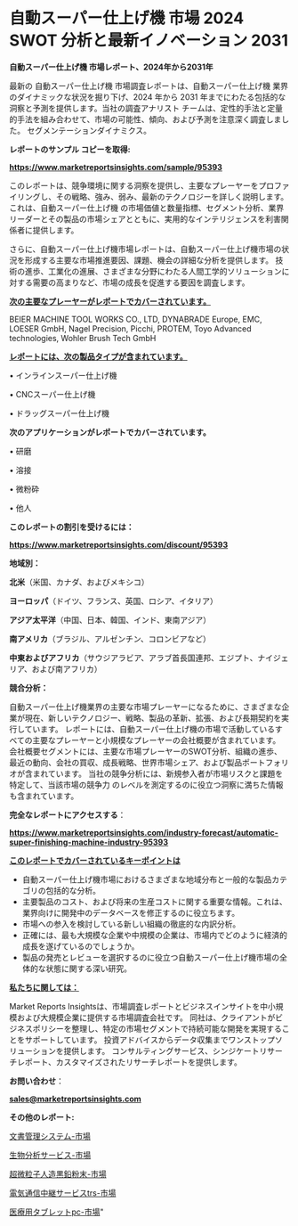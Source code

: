 # 自動スーパー仕上げ機 市場 2024 SWOT 分析と最新イノベーション 2031

<strong>自動スーパー仕上げ機 市場レポート、2024年から2031年</strong>

最新の 自動スーパー仕上げ機 市場調査レポートは、自動スーパー仕上げ機 業界のダイナミックな状況を掘り下げ、2024 年から 2031 年までにわたる包括的な洞察と予測を提供します。当社の調査アナリスト チームは、定性的手法と定量的手法を組み合わせて、市場の可能性、傾向、および予測を注意深く調査しました。 セグメンテーションダイナミクス。



<strong>レポートのサンプル コピーを取得:</strong> <a href=https://www.marketreportsinsights.com/sample/95393>

<strong><u>https://www.marketreportsinsights.com/sample/95393</u></strong></a>

このレポートは、競争環境に関する洞察を提供し、主要なプレーヤーをプロファイリングし、その戦略、強み、弱み、最新のテクノロジーを詳しく説明します。 これは、自動スーパー仕上げ機 の市場価値と数量指標、セグメント分析、業界リーダーとその製品の市場シェアとともに、実用的なインテリジェンスを利害関係者に提供します。

さらに、自動スーパー仕上げ機市場レポートは、自動スーパー仕上げ機市場の状況を形成する主要な市場推進要因、課題、機会の詳細な分析を提供します。 技術の進歩、工業化の進展、さまざまな分野にわたる人間工学的ソリューションに対する需要の高まりなど、市場の成長を促進する要因を調査します。



<strong><u>次の主要なプレーヤーがレポートでカバーされています。</u></strong>

BEIER MACHINE TOOL WORKS CO., LTD, DYNABRADE Europe, EMC, LOESER GmbH, Nagel Precision, Picchi, PROTEM, Toyo Advanced technologies, Wohler Brush Tech GmbH



<strong><u><b>レポートには、次の製品タイプが含まれています。</b></u></strong>

• インラインスーパー仕上げ機

• CNCスーパー仕上げ機

• ドラッグスーパー仕上げ機



<strong><b>次のアプリケーションがレポートでカバーされています。</b></strong>

• 研磨

• 溶接

• 微粉砕

• 他人



<strong><b>このレポートの割引を受けるには：</b></strong><a href=https://www.marketreportsinsights.com/discount/95393>

<strong><u>https://www.marketreportsinsights.com/discount/95393</u></strong></a>



<strong>地域別：</strong>



<strong>北米</strong>（米国、カナダ、およびメキシコ）



<strong>ヨーロッパ</strong>（ドイツ、フランス、英国、ロシア、イタリア）



<strong>アジア太平洋</strong>（中国、日本、韓国、インド、東南アジア）



<strong>南アメリカ</strong>（ブラジル、アルゼンチン、コロンビアなど）



<strong>中東およびアフリカ</strong>（サウジアラビア、アラブ首長国連邦、エジプト、ナイジェリア、および南アフリカ）



<strong>競合分析：</strong>

自動スーパー仕上げ機業界の主要な市場プレーヤーになるために、さまざまな企業が現在、新しいテクノロジー、戦略、製品の革新、拡張、および長期契約を実行しています。 レポートには、自動スーパー仕上げ機の市場で活動しているすべての主要なプレーヤーと小規模なプレーヤーの会社概要が含まれています。 会社概要セグメントには、主要な市場プレーヤーのSWOT分析、組織の進歩、最近の動向、会社の買収、成長戦略、世界市場シェア、および製品ポートフォリオが含まれています。 当社の競争分析には、新規参入者が市場リスクと課題を特定して、当該市場の競争力 のレベルを測定するのに役立つ洞察に満ちた情報も含まれています。



<strong>完全なレポートにアクセスする</strong>：

<a href=https://www.marketreportsinsights.com/industry-forecast/automatic-super-finishing-machine-industry-95393>

<strong><u>https://www.marketreportsinsights.com/industry-forecast/automatic-super-finishing-machine-industry-95393</u></strong></a>



<strong><u><b>このレポートでカバーされているキーポイントは</b></u></strong>
<ul>
  <li>自動スーパー仕上げ機市場におけるさまざまな地域分布と一般的な製品カテゴリの包括的な分析。</li>
  <li>主要製品のコスト、および将来の生産コストに関する重要な情報。これは、業界向けに開発中のデータベースを修正するのに役立ちます。</li>
  <li>市場への参入を検討している新しい組織の徹底的な内訳分析。</li>
  <li>正確には、最も大規模な企業や中規模の企業は、市場内でどのように経済的成長を遂げているのでしょうか。</li>
  <li>製品の発売とレビューを選択するのに役立つ自動スーパー仕上げ機市場の全体的な状態に関する深い研究。</li>
</ul>


<strong><u><b>私たちに関しては：</b></u></strong>

Market Reports Insightsは、市場調査レポートとビジネスインサイトを中小規模および大規模企業に提供する市場調査会社です。 同社は、クライアントがビジネスポリシーを整理し、特定の市場セグメントで持続可能な開発を実現することをサポートしています。 投資アドバイスからデータ収集までワンストップソリューションを提供します。 コンサルティングサービス、シンジケートリサーチレポート、カスタマイズされたリサーチレポートを提供します。



<strong><b>お問い合わせ</b></strong>：

<a href=mailto:sales@marketreportsinsights.com>

<strong><u>sales@marketreportsinsights.com</u></strong></a>



<strong>その他のレポート:</strong>

<a href=https://www.linkedin.com/pulse/文書管理システム-市場-2023-swot-分析と最新イノベーション-r7qef/>文書管理システム-市場</a>

<a href=https://www.linkedin.com/pulse/生物分析サービス-市場-2023-最新の-cagr-および成長分析-2030-e3vaf/>生物分析サービス-市場</a>

<a href=https://www.linkedin.com/pulse/超微粒子人造黒鉛粉末-市場-2030-年までの需要に焦点を当てた-2023-年調査レポート-pr-news-hub-ckgnf/>超微粒子人造黒鉛粉末-市場</a>

<a href=https://www.linkedin.com/pulse/電気通信中継サービスtrs-市場-2023-総利益と主要ベンダー-2030-iezvf/>電気通信中継サービスtrs-市場</a>

<a href=https://www.linkedin.com/pulse/医療用タブレットpc-市場-2023-最新の-cagr-および成長分析-2030-pr-news-hub-zhnef/>医療用タブレットpc-市場</a>"
